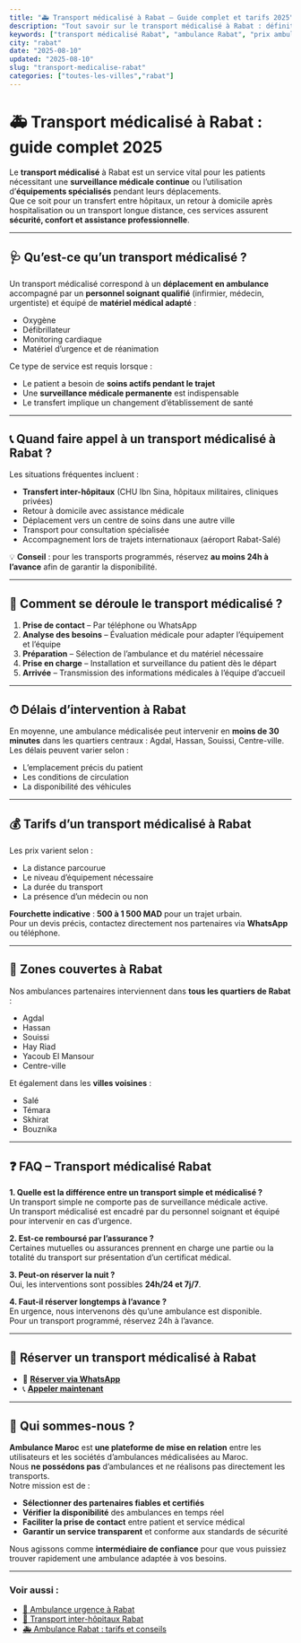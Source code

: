 ```yaml
---
title: "🚑 Transport médicalisé à Rabat – Guide complet et tarifs 2025"
description: "Tout savoir sur le transport médicalisé à Rabat : définition, déroulement, tarifs, zones couvertes et réservation. Service 24/7."
keywords: ["transport médicalisé Rabat", "ambulance Rabat", "prix ambulance Rabat", "ambulance urgence Rabat"]
city: "rabat"
date: "2025-08-10"
updated: "2025-08-10"
slug: "transport-medicalise-rabat"
categories: ["toutes-les-villes","rabat"]
---
```


# 🚑 Transport médicalisé à Rabat : guide complet 2025

Le **transport médicalisé** à Rabat est un service vital pour les patients nécessitant une **surveillance médicale continue** ou l’utilisation d’**équipements spécialisés** pendant leurs déplacements.  
Que ce soit pour un transfert entre hôpitaux, un retour à domicile après hospitalisation ou un transport longue distance, ces services assurent **sécurité, confort et assistance professionnelle**.

---

## 🩺 Qu’est-ce qu’un transport médicalisé ?

Un transport médicalisé correspond à un **déplacement en ambulance** accompagné par un **personnel soignant qualifié** (infirmier, médecin, urgentiste) et équipé de **matériel médical adapté** :

- Oxygène
- Défibrillateur
- Monitoring cardiaque
- Matériel d’urgence et de réanimation

Ce type de service est requis lorsque :

- Le patient a besoin de **soins actifs pendant le trajet**
- Une **surveillance médicale permanente** est indispensable
- Le transfert implique un changement d’établissement de santé

---

## 📞 Quand faire appel à un transport médicalisé à Rabat ?

Les situations fréquentes incluent :

- **Transfert inter-hôpitaux** (CHU Ibn Sina, hôpitaux militaires, cliniques privées)
- Retour à domicile avec assistance médicale
- Déplacement vers un centre de soins dans une autre ville
- Transport pour consultation spécialisée
- Accompagnement lors de trajets internationaux (aéroport Rabat-Salé)

💡 **Conseil** : pour les transports programmés, réservez **au moins 24h à l’avance** afin de garantir la disponibilité.

---

## 🔄 Comment se déroule le transport médicalisé ?

1. **Prise de contact** – Par téléphone ou WhatsApp  
2. **Analyse des besoins** – Évaluation médicale pour adapter l’équipement et l’équipe  
3. **Préparation** – Sélection de l’ambulance et du matériel nécessaire  
4. **Prise en charge** – Installation et surveillance du patient dès le départ  
5. **Arrivée** – Transmission des informations médicales à l’équipe d’accueil

---

## ⏱ Délais d’intervention à Rabat

En moyenne, une ambulance médicalisée peut intervenir en **moins de 30 minutes** dans les quartiers centraux : Agdal, Hassan, Souissi, Centre-ville.  
Les délais peuvent varier selon :

- L’emplacement précis du patient
- Les conditions de circulation
- La disponibilité des véhicules

---

## 💰 Tarifs d’un transport médicalisé à Rabat

Les prix varient selon :

- La distance parcourue
- Le niveau d’équipement nécessaire
- La durée du transport
- La présence d’un médecin ou non

**Fourchette indicative** : **500 à 1 500 MAD** pour un trajet urbain.  
Pour un devis précis, contactez directement nos partenaires via **WhatsApp** ou téléphone.

---

## 📍 Zones couvertes à Rabat

Nos ambulances partenaires interviennent dans **tous les quartiers de Rabat** :

- Agdal
- Hassan
- Souissi
- Hay Riad
- Yacoub El Mansour
- Centre-ville

Et également dans les **villes voisines** :

- Salé
- Témara
- Skhirat
- Bouznika

---

## ❓ FAQ – Transport médicalisé Rabat

**1. Quelle est la différence entre un transport simple et médicalisé ?**  
Un transport simple ne comporte pas de surveillance médicale active.  
Un transport médicalisé est encadré par du personnel soignant et équipé pour intervenir en cas d’urgence.

**2. Est-ce remboursé par l’assurance ?**  
Certaines mutuelles ou assurances prennent en charge une partie ou la totalité du transport sur présentation d’un certificat médical.

**3. Peut-on réserver la nuit ?**  
Oui, les interventions sont possibles **24h/24 et 7j/7**.

**4. Faut-il réserver longtemps à l’avance ?**  
En urgence, nous intervenons dès qu’une ambulance est disponible.  
Pour un transport programmé, réservez 24h à l’avance.

---

## 📲 Réserver un transport médicalisé à Rabat

- 💬 [**Réserver via WhatsApp**](https://wa.me/212XXXXXXX)  
- 📞 [**Appeler maintenant**](tel:+212XXXXXXX)

---

## 🏥 Qui sommes-nous ?

**Ambulance Maroc** est **une plateforme de mise en relation** entre les utilisateurs et les sociétés d’ambulances médicalisées au Maroc.  
Nous **ne possédons pas** d’ambulances et ne réalisons pas directement les transports.  
Notre mission est de :

- **Sélectionner des partenaires fiables et certifiés**
- **Vérifier la disponibilité** des ambulances en temps réel
- **Faciliter la prise de contact** entre patient et service médical
- **Garantir un service transparent** et conforme aux standards de sécurité

Nous agissons comme **intermédiaire de confiance** pour que vous puissiez trouver rapidement une ambulance adaptée à vos besoins.

---

### Voir aussi :
- [🚨 Ambulance urgence à Rabat](#)  
- [🏥 Transport inter-hôpitaux Rabat](#)  
- [🚑 Ambulance Rabat : tarifs et conseils](#)
